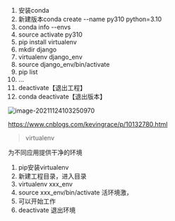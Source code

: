 





1. 安装conda
2. 新建版本conda create --name py310 python=3.10
3. conda info --envs
4. source activate py310
5. pip install virtualenv
6. mkdir django
7. virtualenv django_env
8. source django_env/bin/activate
9. pip list
10. ...
11. deactivate【退出工程】
12. conda deactivate【退出版本】



![image-20211124103250970](https://i.loli.net/2021/11/24/8d6WHyJFpNrLBh5.png)





https://www.cnblogs.com/kevingrace/p/10132780.html

> virtualenv

为不同应用提供干净的环境

1. pip安装virtualenv
2. 新建工程目录，进入目录
3. virtualenv  xxx_env
4. source xxx_env/bin/activate  活环境激，
5. 可以开始工作
6. deactivate  退出环境

